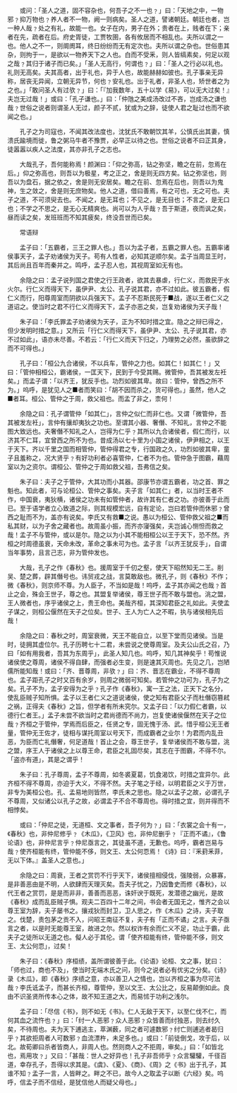 <!-- { "loadSidebar": true } -->
　　或问：「圣人之道，固不容杂也，何吾子之不一也﹖」曰：「天地之中，一物邪﹖抑万物也﹖养人者不一物，阙一则病矣。圣人之道，譬诸朝廷。朝廷也者，岂一种人哉﹖处之有礼，故能一也。女子在内，男子在外；贵者在上，贱者在下；亲者在先，疏者在后。府史胥徒，工贾牧圉，各有攸居而不相乱也。夫所以谓之一也。他人之不一，则阛阓耳，终日纷纷而无有定次也。夫所以谓之杂也。世俗患其杂，则拘于一，是欲以一物养天下之人也。白而不受釆，则人皆缟素矣，何足以观之哉﹖其归于诸子而已矣。」「圣人无高行，何谓也﹖」曰：「圣人之行必以礼也。礼则无高矣。夫其高者，出于礼也，异于人也，故能赫赫如彼也。孔子事亲无异称，居丧无异闻，立朝无异节，何也﹖安礼也。出于礼者，非圣人也，矫世者之为之也。」「敢问圣人有过欤﹖」曰：「『加我数年，五十以学《易》，可以无大过矣！』夫岂无过哉！」或曰：「孔子谦也。」曰：「仲虺之美成汤改过不吝，岂成汤之谦也哉﹖世俗之说者则谓圣人无过，颜子不贰，犹或为之辞，徒使人君之耻过也而不欲闻之也。」

　　孔子之为司寇也，不闻其改法度也，沈犹氏不敢朝饮其羊，公慎氏出其妻，慎溃氏踰境而徙，鲁之粥马牛者不豫贾，必早正以待之也。世俗之说者不曰正其身，徒嚣嚣以疾人之法度，其亦非孔子之志也。

　　大哉孔子，吾何能称焉！颜渊曰：「仰之弥高，钻之弥坚，瞻之在前，忽焉在后。」仰之弥高也，则吾以为极星，考之正之，舍是则无四方矣。钻之弥坚也，则吾以为盘石，据之依之，舍是则无安居矣。瞻之在前、忽焉在后也，则吾以为鬼神，生之敛之，舍是则无庶物矣。他人之道，借曰善焉，有之可也，无之可也。夫子之道，不可须臾去也。不闻之，是无耳也；不见之，是无目也；不言之，是无口也；不学之不思之，是无心无精爽也。尚可以为人乎哉﹖吾于斯道，夜而讽之矣，昼而读之矣，发班班而不知其疲矣，终没吾世而已矣。

　　常语辩

　　孟子曰：「五霸者，三王之罪人也。」吾以为孟子者，五霸之罪人也。五霸率诸侯事天子，孟子劝诸侯为天子。苟有人性者，必知其逆顺尔矣。孟子当周显王时，其后尚且百年而秦并之。鸣呼，孟子忍人也，其视周室如无有也。

　　余隐之曰：孟子说列国之君使之行王政者，欲其去暴虐，行仁义，而救民于水火尔。行仁义而得天下，虽伊尹、太公、孔子说其君，亦不过如此。彼五霸者，假仁义而行，阳尊周室而阴欲以兵强天下。孟子不忍斯民死于■战，遂以王者仁义之道诏之。使当时之君不行仁义而得天下，孟子亦恶之矣，岂复劝诸侯为天子哉！

　　朱子曰：「李氏罪孟子劝诸侯为天子，正为不知时措之宜。隐之之辩已得之，但少发明时措之意。」又所云「行仁义而得天下，虽伊尹、太公、孔子说其君，亦不过如此」，语亦未尽善。不若云：「行仁义而天下归之，乃理势之必然，虽欲辞之而不可得也。」

　　孔子曰：「桓公九合诸侯，不以兵车，管仲之力也。如其仁！如其仁！」又曰：「管仲相桓公，霸诸侯，一匡天下，民到于今受其赐。微管仲，吾其被发左衽矣。」而孟子谓：「以齐王，犹反手也。功烈如彼其卑。故曰：管仲，曾西之所不为。」呜呼，是犹见人之■者而笑曰：「胡不因而杀之，货可得也。」虽然，他人之■者耳。桓公、管仲之于周，救父祖也。而孟了非之，柰何！

　　余隐之曰：孔子谓管仲「如其仁」，言仲之似仁而非仁也。又谓「微管仲，吾其被发左衽」，言仲有攘却夷狄之功也。至谓其小器、奢僭、不知礼，言仲之不能图大致远也。夫奢僭不知礼之人，岂得为仁乎﹖其所以九合诸侯者，假仁而行，以济其不仁耳，宜曾西之所不为也。昔成汤以七十里为小国之诸侯，伊尹相之，以王于天下。齐以千里之国而相管仲，管仲得君之专，行国政之久，功烈如彼其卑，童子且羞称之，况大贤乎﹖有好功利者必喜管仲，仁者不为也。管仲急于图霸，藉周室以为之资尔。谓桓公、管仲之于周如救父祖，吾弗信之矣。

　　朱子曰：夫子之于管仲，大其功而小其器。邵康节亦谓五霸者，功之首、罪之魁也。知此者，可与论桓公、管仲之事矣。夫子言「如其仁」者，以当时王者不作，中国衰，夷狄横，诸侯之功未有如管仲者，故许其有仁者之功。亦彼善于此而已。至于语学者立心致道之际，则其规模宏远，自有定论，岂曰若管仲而休邪﹖曾西之耻而不为，盖亦有说矣。李氏又有救■之说。愚以为桓公、管仲救父祖之■而私其财，以为子舍之藏者也。故周虽小振，而齐亦寖强矣，夫岂诚心恻怛而救之哉！孟子不与管仲，或以是尔。隐之以为小其不能相桓公以王于天下，恐不然。齐桓之时周德虽衰，天命未改，革命之事未可为也。孟子言「以齐王犹反手」，自谓当年事势，且言己志，非为管仲发也。

　　大哉，孔子之作《春秋》也。援周室于千仞之壑，使天下昭然知无二王。削吴、楚之葬，辟其僭号也。讳贸戎之战，言莫敢敌也。微孔子，则《春秋》不作；微《春秋》，则京师不尊。为人臣子，不当如是哉！呜呼，孟子其亦闻之也哉﹖首止之会，殊会王世子，尊之也。其盟复举诸侯，尊王世子而不敢与盟也。洮之盟，王人微者也，序乎诸侯之上，贵王命也。美哉齐桓，其深知君臣之礼如此。夫使孟子谋之，则桓公偃然在天子之位矣。世子、王人为亡人之不暇，执与诸侯相先后哉！

　　余隐之曰：春秋之时，周室衰微，天王不能自立，以至下堂而见诸侯。当是时，徒拥其虚位尔。孔子历聘七十二君，未尝说之使尊周室。及夫公山氏之召，乃曰「如有用我者，吾其为东周乎」，此圣人知几也。呜呼，知几其神矣乎！苟惟说诸侯使之尊周，诸侯不得自肆，而强者必生变，则是速其灭周也。先见之几，岂陋儒所能知哉！或曰：「齐、晋尊周，非欤﹖」曰：齐、晋志在霸业，不得不尊周也。孟子距孔子之时又百有余岁，则周之微弱可知矣。若管仲之功可为，孔子为之矣。孔子不为，孟子安得为之乎﹖孔子作《春秋》，寓一王之法，正天下之名分，使乱臣贼子知所惧。孟子以王者仁义之道说诸侯，使之知有君臣父子而杜僭窃篡弒之祸，正得夫《春秋》之旨，但学者有所未究尔。又孟子曰：「以力假仁者霸，以德行仁者王。」孟子未尝不欲当时之君尚德而不尚力，岂复使诸侯偃然在天子之位哉﹖齐桓之于管仲，学焉而后臣之，任贤之专，固无愧于汤、武。惜乎桓公无王者量，管仲无王佐才，徒相与谋托周室以号天下，而成霸者之业尔！为君而内乱丑恶，为臣而亡礼僭奢，何足道哉！首止之会，尊王世子，复举诸侯而不敢与盟，洮之盟，序王人于诸侯之上以尊王命，君臣之礼固尽矣，其志在于图霸，不得不尔。「盗亦有道」，其是之谓乎！

　　朱子曰：孔子尊周，孟子不尊周，如冬裘夏葛，饥食渴饮，时措之宜异尔。此齐桓不得不尊周，亦迫于大义，不得不然。夫子笔之于经，以明君臣之义于万世，非专为美桓公也。孔、孟易地则皆然，李氏未之思也。隐之以孟子之故，必谓孔子不尊周，又似诸公以孔子之故，必谓孟子不合不尊周也。得时措之宜，则并得而不相悖矣。

　　或曰：「仲尼之徒，无道桓、文之事者，吾子何为﹖」曰：「衣裳之会十有一，《春秋》也，非仲尼修乎﹖《木瓜》，《卫风》也，非仲尼删乎﹖『正而不谲』，《鲁论语》也，非仲尼言乎﹖仲尼亟言之，其徒虽不道，无歉也。呜呼，霸者岂易与哉﹖使齐桓能有终，管仲能不侈，则文王、太公何恧焉！《诗》曰：『釆葑釆菲，无以下体。』盖圣人之意也。」

　　余隐之曰：周衰，王者之赏罚不行乎天下，诸侯擅相侵伐，强陵弱，众暴寡，是非善恶由是不明，人欲肆而天理灭矣。吾夫子忧之，乃因鲁史而修《春秋》，以代王者之赏罚，是是而非非，善善而恶恶，诛奸谀于既死，发潜德之幽光，是故《春秋》成而乱臣贼子惧。观夫二百四十二年之间，书会者无国无之，惟齐之会以尊王室为辞，夫子屡书之。攘戎狄而封卫，卫人思之，作《木瓜》之诗，夫子取之。伐楚，责包茅之贡不入，问昭王南征不复，夫子有「正而不谲」之言。夫子亟言之者，以是时无能尊王室，故进之尔。然以权诈有余而仁义不足，功止于霸，此夫子之徒所以无道之也。儗人必于其伦。谓「使齐桓能有终，管仲能不侈，则文王、太公何恧」，过矣！

　　朱子曰：《春秋》序桓绩，盖所谓彼善于此。《论语》论桓、文之事，犹曰：「师也过，商也不及」，使当时无端木氏之问，则今之说者必有优劣之分矣。《诗》录《木瓜》，即《春秋》序绩之意，亦以善卫人之情也，岂以齐桓之事为尽可法哉﹖李氏诋孟子，而甚长齐桓，尊管仲，至以文王、太公比之，反易颠倒如此。良由不识圣贤所传本心之体，故不知王道之大，而易怵于功利之浅尔。

　　孟子曰：「尽信《书》，则不如无《书》。仁人无敌于天下，以至仁伐不仁，而何其血之流忤也﹖」曰：「纣一人恶邪﹖众人恶邪﹖众皆善而纣独恶，则去纣久矣，不待周也。夫为天下逋逃主，萃渊薮，同之者可遽数邪﹖纣亡则逋逃者曷归乎﹖其欲拒周者人可数邪﹖血流漂杵，未足多也。」或曰：「前徒倒戈，攻于后，以北。故荀卿曰杀者皆商人，非周人也。然则商人之不拒周，审矣。」曰：「如皆北也，焉用攻﹖」又曰：「甚哉：世人之好异也！孔子非吾师乎﹖众言驩驩，千径百道，幸存孔子，吾得以求其是。《虞》、《夏》、《商》、《周》之《书》出于孔子，其谁不知﹖孟子一言，人皆畔之。畔之不已，故今人之取孟子以断《六经》矣。呜呼，信孟子而不信经，是犹信他人而疑父母也。」

